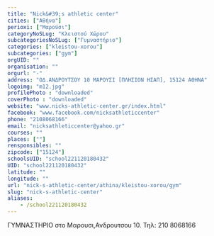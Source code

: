 ```yaml
---
title: "Nick&#39;s athletic center"
cities: ["Αθήνα"]
perioxi: ["Μαρούσι"]
categoryNoSLug: "Κλειστού Χώρου"
subcategoriesNoSLug: ["Γυμναστήριο"]
categories: ["kleistou-xorou"]
subcategories: ["gym"]
orgUID: ""
organisation: ""
orgurl: "-"
address: "ΟΔ.ΑΝΔΡΟΥΤΣΟΥ 10 ΜΑΡΟΥΣΙ [ΠΛΗΣΙΟΝ ΗΣΑΠ], 15124 ΑΘΗΝΑ"
logoimg: "m12.jpg"
profilePhoto : "downloaded"
coverPhoto : "downloaded"
website: "www.nicks-athletic-center.gr/index.html"
facebook: "www.facebook.com/nicksathleticcenter"
phone: "2108068166"
email: "nicksathleticcenter@yahoo.gr"
courses: ""
places: [""]
rensponsibles: ""
zipcode: ["15124"]
schoolsUID: "school221120180432"
UID: "school221120180432"
latitude: ""
longitude: ""
url: "nick-s-athletic-center/athina/kleistou-xorou/gym"
slug: "nick-s-athletic-center"
aliases:
    - /school221120180432
---
```



ΓΥΜΝΑΣΤΗΡΙΟ στο Μαρουσι,Ανδρουτσου 10. Τηλ: 210 8068166

